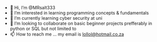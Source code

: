 - 👋 Hi, I’m @MRsalt333
- 👀 I’m interested in learning programming concepts & fundamentals 
- 🌱 I’m currently learning cyber security at uni 
- 💞️ I’m looking to collaborate on basic beginner projects prefferably in python or SQL but not limited to 
- 📫 How to reach me ... my email is lollol@hotmail.co.za

<!---
MRsalt333/MRsalt333 is a ✨ special ✨ repository because its `README.md` (this file) appears on your GitHub profile.
You can click the Preview link to take a look at your changes.
--->
